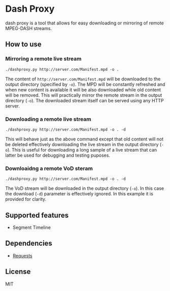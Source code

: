 # Dash Proxy
dash proxy is a tool that allows for easy downloading or mirroring of remote MPEG-DASH streams.

## How to use

### Mirroring a remote live stream
```shell
./dashproxy.py http://server.com/Manifest.mpd -o .
```
The content of `http://server.com/Manifest.mpd` will be downloaded to the output directory (specified by `-o`). The MPD will be constantly refreshed and when new content is available it will be also downloaded while old content will be removed. This will practically mirror the remote stream in the output directory (`-o`). The downloaded stream itself can be served using any HTTP server.

### Downloading a remote live stream
```shell
./dashproxy.py http://server.com/Manifest.mpd -o . -d
```
This will behave just as the above command except that old content will not be deleted effectively downloading the live stream in the output directory (`-o`). This is useful for downloading a long sample of a live stream that can latter be used for debugging and testing puposes.

### Downloaidng a remote VoD steram
```shell
./dashproxy.py http://server.com/Manifest.mpd -o . -d
```
The VoD stream will be downloaded in the output directory (`-o`). In this case the download (`-d`) parameter is effectively ignored. In this example it is provided for clarity.

## Supported features
 * Segment Timeline

## Dependencies
 * [Requests](http://docs.python-requests.org/en/latest/)

## License
MIT

